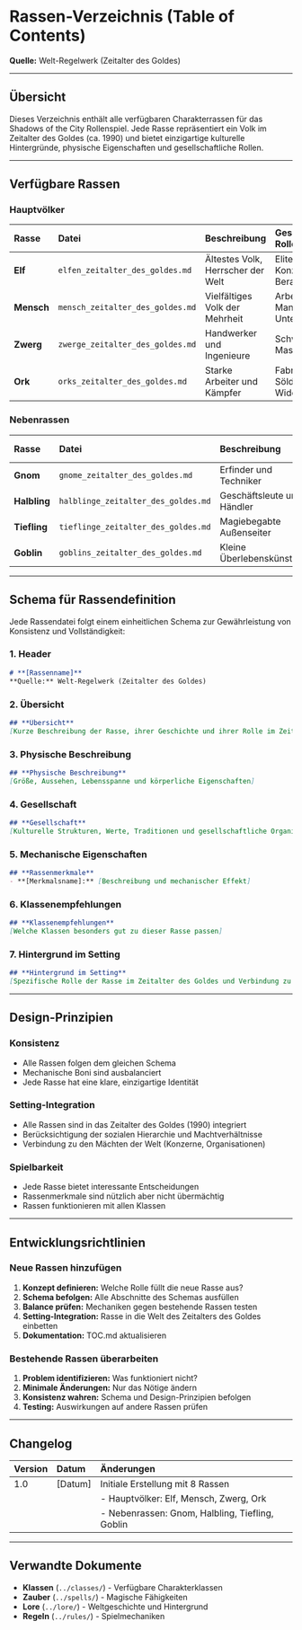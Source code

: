 # Rassen-Verzeichnis (Table of Contents)

**Quelle:** Welt-Regelwerk (Zeitalter des Goldes)

---

## **Übersicht**

Dieses Verzeichnis enthält alle verfügbaren Charakterrassen für das Shadows of the City Rollenspiel. Jede Rasse repräsentiert ein Volk im Zeitalter des Goldes (ca. 1990) und bietet einzigartige kulturelle Hintergründe, physische Eigenschaften und gesellschaftliche Rollen.

---

## **Verfügbare Rassen**

### **Hauptvölker**
| Rasse | Datei | Beschreibung | Gesellschaftliche Rolle |
|:--|:--|:--|:--|
| **Elf** | `elfen_zeitalter_des_goldes.md` | Ältestes Volk, Herrscher der Welt | Elite, Konzernführer, Berater |
| **Mensch** | `mensch_zeitalter_des_goldes.md` | Vielfältiges Volk der Mehrheit | Arbeiter, Manager, Unternehmer |
| **Zwerg** | `zwerge_zeitalter_des_goldes.md` | Handwerker und Ingenieure | Schwerindustrie, Maschinenbau |
| **Ork** | `orks_zeitalter_des_goldes.md` | Starke Arbeiter und Kämpfer | Fabrikarbeiter, Söldner, Widerstand |

### **Nebenrassen**
| Rasse | Datei | Beschreibung | Gesellschaftliche Rolle |
|:--|:--|:--|:--|
| **Gnom** | `gnome_zeitalter_des_goldes.md` | Erfinder und Techniker | Forschung, Innovation |
| **Halbling** | `halblinge_zeitalter_des_goldes.md` | Geschäftsleute und Händler | Handel, Dienstleistungen |
| **Tiefling** | `tieflinge_zeitalter_des_goldes.md` | Magiebegabte Außenseiter | Untergrund, Okkultismus |
| **Goblin** | `goblins_zeitalter_des_goldes.md` | Kleine Überlebenskünstler | Slums, Schmuggel |

---

## **Schema für Rassendefinition**

Jede Rassendatei folgt einem einheitlichen Schema zur Gewährleistung von Konsistenz und Vollständigkeit:

### **1. Header**
```markdown
# **[Rassenname]**
**Quelle:** Welt-Regelwerk (Zeitalter des Goldes)
```

### **2. Übersicht**
```markdown
## **Übersicht**
[Kurze Beschreibung der Rasse, ihrer Geschichte und ihrer Rolle im Zeitalter des Goldes]
```

### **3. Physische Beschreibung**
```markdown
## **Physische Beschreibung**
[Größe, Aussehen, Lebensspanne und körperliche Eigenschaften]
```

### **4. Gesellschaft**
```markdown
## **Gesellschaft**
[Kulturelle Strukturen, Werte, Traditionen und gesellschaftliche Organisation]
```

### **5. Mechanische Eigenschaften**
```markdown
## **Rassenmerkmale**
- **[Merkmalsname]:** [Beschreibung und mechanischer Effekt]
```

### **6. Klassenempfehlungen**
```markdown
## **Klassenempfehlungen**
[Welche Klassen besonders gut zu dieser Rasse passen]
```

### **7. Hintergrund im Setting**
```markdown
## **Hintergrund im Setting**
[Spezifische Rolle der Rasse im Zeitalter des Goldes und Verbindung zu den Mächten der Welt]
```

---

## **Design-Prinzipien**

### **Konsistenz**
- Alle Rassen folgen dem gleichen Schema
- Mechanische Boni sind ausbalanciert
- Jede Rasse hat eine klare, einzigartige Identität

### **Setting-Integration**
- Alle Rassen sind in das Zeitalter des Goldes (1990) integriert
- Berücksichtigung der sozialen Hierarchie und Machtverhältnisse
- Verbindung zu den Mächten der Welt (Konzerne, Organisationen)

### **Spielbarkeit**
- Jede Rasse bietet interessante Entscheidungen
- Rassenmerkmale sind nützlich aber nicht übermächtig
- Rassen funktionieren mit allen Klassen

---

## **Entwicklungsrichtlinien**

### **Neue Rassen hinzufügen**
1. **Konzept definieren:** Welche Rolle füllt die neue Rasse aus?
2. **Schema befolgen:** Alle Abschnitte des Schemas ausfüllen
3. **Balance prüfen:** Mechaniken gegen bestehende Rassen testen
4. **Setting-Integration:** Rasse in die Welt des Zeitalters des Goldes einbetten
5. **Dokumentation:** TOC.md aktualisieren

### **Bestehende Rassen überarbeiten**
1. **Problem identifizieren:** Was funktioniert nicht?
2. **Minimale Änderungen:** Nur das Nötige ändern
3. **Konsistenz wahren:** Schema und Design-Prinzipien befolgen
4. **Testing:** Auswirkungen auf andere Rassen prüfen

---

## **Changelog**

| Version | Datum | Änderungen |
|:--|:--|:--|
| 1.0 | [Datum] | Initiale Erstellung mit 8 Rassen |
| | | - Hauptvölker: Elf, Mensch, Zwerg, Ork |
| | | - Nebenrassen: Gnom, Halbling, Tiefling, Goblin |

---

## **Verwandte Dokumente**

- **Klassen** (`../classes/`) - Verfügbare Charakterklassen
- **Zauber** (`../spells/`) - Magische Fähigkeiten
- **Lore** (`../lore/`) - Weltgeschichte und Hintergrund
- **Regeln** (`../rules/`) - Spielmechaniken
